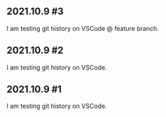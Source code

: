 ## 2021.10.9 #3
I am testing git history on VSCode @ feature branch.

## 2021.10.9 #2
I am testing git history on VSCode.

## 2021.10.9 #1
I am testing git history on VSCode.

